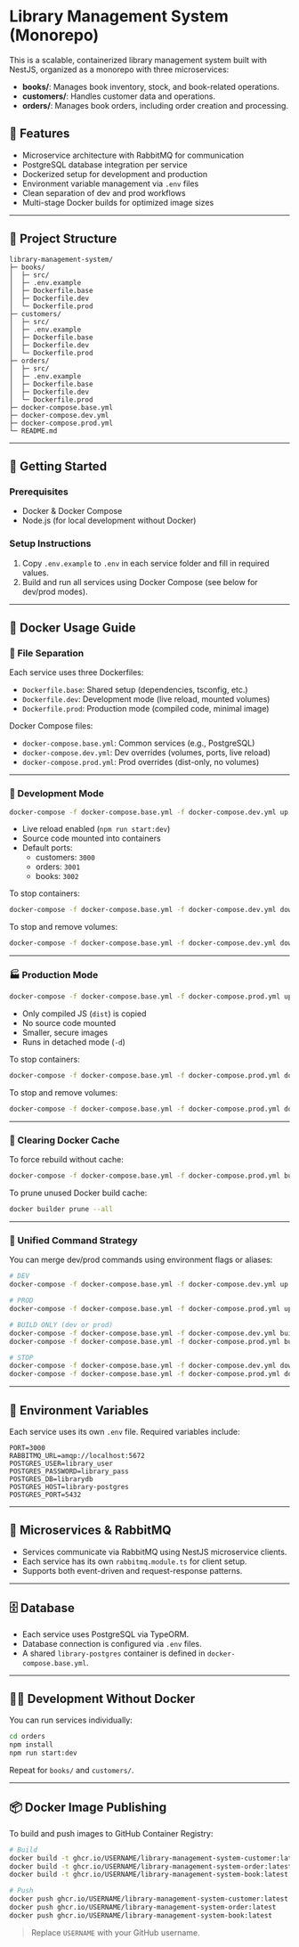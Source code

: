 # Library Management System (Monorepo)

This is a scalable, containerized library management system built with NestJS, organized as a monorepo with three microservices:

- **books/**: Manages book inventory, stock, and book-related operations.
- **customers/**: Handles customer data and operations.
- **orders/**: Manages book orders, including order creation and processing.

## 🔧 Features

- Microservice architecture with RabbitMQ for communication
- PostgreSQL database integration per service
- Dockerized setup for development and production
- Environment variable management via `.env` files
- Clean separation of dev and prod workflows
- Multi-stage Docker builds for optimized image sizes

---

## 📁 Project Structure

```
library-management-system/
├─ books/
│  ├─ src/
│  ├─ .env.example
│  ├─ Dockerfile.base
│  ├─ Dockerfile.dev
│  └─ Dockerfile.prod
├─ customers/
│  ├─ src/
│  ├─ .env.example
│  ├─ Dockerfile.base
│  ├─ Dockerfile.dev
│  └─ Dockerfile.prod
├─ orders/
│  ├─ src/
│  ├─ .env.example
│  ├─ Dockerfile.base
│  ├─ Dockerfile.dev
│  └─ Dockerfile.prod
├─ docker-compose.base.yml
├─ docker-compose.dev.yml
├─ docker-compose.prod.yml
└─ README.md
```

---

## 🚀 Getting Started

### Prerequisites

- Docker & Docker Compose
- Node.js (for local development without Docker)

### Setup Instructions

1. Copy `.env.example` to `.env` in each service folder and fill in required values.
2. Build and run all services using Docker Compose (see below for dev/prod modes).

---

## 🐳 Docker Usage Guide

### 🔄 File Separation

Each service uses three Dockerfiles:

- `Dockerfile.base`: Shared setup (dependencies, tsconfig, etc.)
- `Dockerfile.dev`: Development mode (live reload, mounted volumes)
- `Dockerfile.prod`: Production mode (compiled code, minimal image)

Docker Compose files:

- `docker-compose.base.yml`: Common services (e.g., PostgreSQL)
- `docker-compose.dev.yml`: Dev overrides (volumes, ports, live reload)
- `docker-compose.prod.yml`: Prod overrides (dist-only, no volumes)

---

### 🧪 Development Mode

```bash
docker-compose -f docker-compose.base.yml -f docker-compose.dev.yml up --build
```

- Live reload enabled (`npm run start:dev`)
- Source code mounted into containers
- Default ports:
  - customers: `3000`
  - orders: `3001`
  - books: `3002`

To stop containers:

```bash
docker-compose -f docker-compose.base.yml -f docker-compose.dev.yml down
```

To stop and remove volumes:

```bash
docker-compose -f docker-compose.base.yml -f docker-compose.dev.yml down -v
```

---

### 🏭 Production Mode

```bash
docker-compose -f docker-compose.base.yml -f docker-compose.prod.yml up --build -d
```

- Only compiled JS (`dist`) is copied
- No source code mounted
- Smaller, secure images
- Runs in detached mode (`-d`)

To stop containers:

```bash
docker-compose -f docker-compose.base.yml -f docker-compose.prod.yml down
```

To stop and remove volumes:

```bash
docker-compose -f docker-compose.base.yml -f docker-compose.prod.yml down -v
```

---

### 🧹 Clearing Docker Cache

To force rebuild without cache:

```bash
docker-compose -f docker-compose.base.yml -f docker-compose.prod.yml build --no-cache
```

To prune unused Docker build cache:

```bash
docker builder prune --all
```

---

### 🔀 Unified Command Strategy

You can merge dev/prod commands using environment flags or aliases:

```bash
# DEV
docker-compose -f docker-compose.base.yml -f docker-compose.dev.yml up --build

# PROD
docker-compose -f docker-compose.base.yml -f docker-compose.prod.yml up --build -d

# BUILD ONLY (dev or prod)
docker-compose -f docker-compose.base.yml -f docker-compose.dev.yml build
docker-compose -f docker-compose.base.yml -f docker-compose.prod.yml build

# STOP
docker-compose -f docker-compose.base.yml -f docker-compose.dev.yml down
docker-compose -f docker-compose.base.yml -f docker-compose.prod.yml down
```

---

## 🧬 Environment Variables

Each service uses its own `.env` file. Required variables include:

```env
PORT=3000
RABBITMQ_URL=amqp://localhost:5672
POSTGRES_USER=library_user
POSTGRES_PASSWORD=library_pass
POSTGRES_DB=librarydb
POSTGRES_HOST=library-postgres
POSTGRES_PORT=5432
```

---

## 📡 Microservices & RabbitMQ

- Services communicate via RabbitMQ using NestJS microservice clients.
- Each service has its own `rabbitmq.module.ts` for client setup.
- Supports both event-driven and request-response patterns.

---

## 🗄️ Database

- Each service uses PostgreSQL via TypeORM.
- Database connection is configured via `.env` files.
- A shared `library-postgres` container is defined in `docker-compose.base.yml`.

---

## 🧑‍💻 Development Without Docker

You can run services individually:

```bash
cd orders
npm install
npm run start:dev
```

Repeat for `books/` and `customers/`.

---

## 📦 Docker Image Publishing

To build and push images to GitHub Container Registry:

```bash
# Build
docker build -t ghcr.io/USERNAME/library-management-system-customer:latest -f ./customers/Dockerfile.prod ./customers
docker build -t ghcr.io/USERNAME/library-management-system-order:latest -f ./orders/Dockerfile.prod ./orders
docker build -t ghcr.io/USERNAME/library-management-system-book:latest -f ./books/Dockerfile.prod ./books

# Push
docker push ghcr.io/USERNAME/library-management-system-customer:latest
docker push ghcr.io/USERNAME/library-management-system-order:latest
docker push ghcr.io/USERNAME/library-management-system-book:latest
```

> Replace `USERNAME` with your GitHub username.